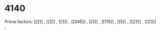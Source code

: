 # 4140

Prime factors: [[2]] , [[2]] , [[3]] , [[345]] , [[3]] , [[115]] , [[5]] , [[23]] , [[23]] , 